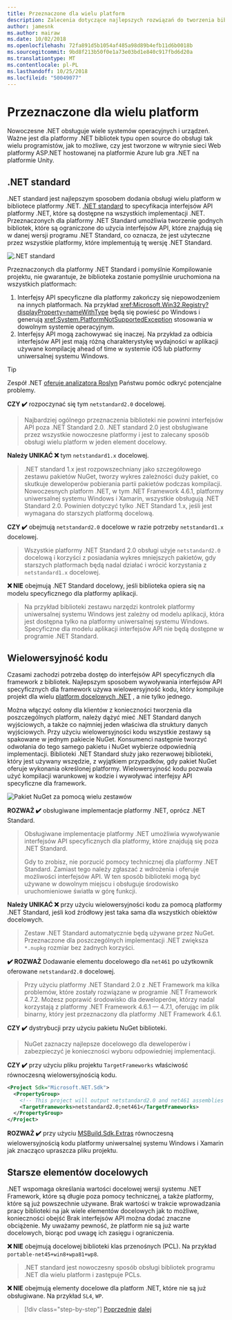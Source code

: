```yaml
---
title: Przeznaczone dla wielu platform
description: Zalecenia dotyczące najlepszych rozwiązań do tworzenia bibliotek .NET między platformami.
author: jamesnk
ms.author: mairaw
ms.date: 10/02/2018
ms.openlocfilehash: 72fa891d5b1054af485a98d89b4efb11d6b0018b
ms.sourcegitcommit: 9bd8f213b50f0e1a73e03bd1e840c917fbd6d20a
ms.translationtype: MT
ms.contentlocale: pl-PL
ms.lasthandoff: 10/25/2018
ms.locfileid: "50049077"
---
```

# <a name="cross-platform-targeting"></a>Przeznaczone dla wielu platform

Nowoczesne .NET obsługuje wiele systemów operacyjnych i urządzeń. Ważne jest dla platformy .NET bibliotek typu open source do obsługi tak wielu programistów, jak to możliwe, czy jest tworzone w witrynie sieci Web platformy ASP.NET hostowanej na platformie Azure lub gra .NET na platformie Unity.

## <a name="net-standard"></a>.NET standard

.NET standard jest najlepszym sposobem dodania obsługi wielu platform w bibliotece platformy .NET. [.NET standard](../net-standard.md) to specyfikacja interfejsów API platformy .NET, które są dostępne na wszystkich implementacji .NET. Przeznaczonych dla platformy .NET Standard umożliwia tworzenie godnych bibliotek, które są ograniczone do użycia interfejsów API, które znajdują się w danej wersji programu .NET Standard, co oznacza, że jest użyteczne przez wszystkie platformy, które implementują tę wersję .NET Standard.

![.NET standard](./media/cross-platform-targeting/platforms-netstandard.png ".NET Standard")

Przeznaczonych dla platformy .NET Standard i pomyślnie Kompilowanie projektu, nie gwarantuje, że biblioteka zostanie pomyślnie uruchomiona na wszystkich platformach:

1. Interfejsy API specyficzne dla platformy zakończy się niepowodzeniem na innych platformach. Na przykład <xref:Microsoft.Win32.Registry?displayProperty=nameWithType> będą się powieść po Windows i generują <xref:System.PlatformNotSupportedException> stosowania w dowolnym systemie operacyjnym.
2. Interfejsy API mogą zachowywać się inaczej. Na przykład za odbicia interfejsów API jest mają różną charakterystykę wydajności w aplikacji używane kompilację ahead of time w systemie iOS lub platformy uniwersalnej systemu Windows.

> [!TIP]
> Zespół .NET [oferuje analizatora Roslyn](../analyzers/api-analyzer.md) Państwu pomóc odkryć potencjalne problemy.

**CZY ✔️** rozpoczynać się tym `netstandard2.0` docelowej.

> Najbardziej ogólnego przeznaczenia biblioteki nie powinni interfejsów API poza .NET Standard 2.0. .NET standard 2.0 jest obsługiwane przez wszystkie nowoczesne platformy i jest to zalecany sposób obsługi wielu platform w jeden element docelowy.

**Należy UNIKAĆ ❌** tym `netstandard1.x` docelowej.

> .NET standard 1.x jest rozpowszechniany jako szczegółowego zestawu pakietów NuGet, tworzy wykres zależności duży pakiet, co skutkuje deweloperów pobierania partii pakietów podczas kompilacji. Nowoczesnych platform .NET, w tym .NET Framework 4.6.1, platformy uniwersalnej systemu Windows i Xamarin, wszystkie obsługują .NET Standard 2.0. Powinien dotyczyć tylko .NET Standard 1.x, jeśli jest wymagana do starszych platformą docelową.

**CZY ✔️** obejmują `netstandard2.0` docelowe w razie potrzeby `netstandard1.x` docelowej.

> Wszystkie platformy .NET Standard 2.0 obsługi użyje `netstandard2.0` docelową i korzyści z posiadania wykres mniejszych pakietów, gdy starszych platformach będą nadal działać i wrócić korzystania z `netstandard1.x` docelowej.

**❌ NIE** obejmują .NET Standard docelowy, jeśli biblioteka opiera się na modelu specyficznego dla platformy aplikacji.

> Na przykład biblioteki zestawu narzędzi kontrolek platformy uniwersalnej systemu Windows jest zależny od modelu aplikacji, która jest dostępna tylko na platformy uniwersalnej systemu Windows. Specyficzne dla modelu aplikacji interfejsów API nie będą dostępne w programie .NET Standard.

## <a name="multi-targeting"></a>Wielowersyjność kodu

Czasami zachodzi potrzeba dostęp do interfejsów API specyficznych dla framework z bibliotek. Najlepszym sposobem wywoływania interfejsów API specyficznych dla framework używa wielowersyjność kodu, który kompiluje projekt dla wielu [platform docelowych .NET](../frameworks.md) , a nie tylko jednego.

Można włączyć osłony dla klientów z konieczności tworzenia dla poszczególnych platform, należy dążyć mieć .NET Standard danych wyjściowych, a także co najmniej jeden właściwa dla struktury danych wyjściowych. Przy użyciu wielowersyjności kodu wszystkie zestawy są spakowane w jednym pakiecie NuGet. Konsumenci następnie tworzyć odwołania do tego samego pakietu i NuGet wybierze odpowiednią implementacji. Biblioteki .NET Standard służy jako rezerwowej biblioteki, który jest używany wszędzie, z wyjątkiem przypadków, gdy pakiet NuGet oferuje wykonania określonej platformy. Wielowersyjność kodu pozwala użyć kompilacji warunkowej w kodzie i wywoływać interfejsy API specyficzne dla framework.

![Pakiet NuGet za pomocą wielu zestawów](./media/cross-platform-targeting/nuget-package-multiple-assemblies.png "pakietu NuGet wraz z wielu zestawów")

**ROZWAŻ ✔️** obsługiwane implementacje platformy .NET, oprócz .NET Standard.

> Obsługiwane implementacje platformy .NET umożliwia wywoływanie interfejsów API specyficznych dla platformy, które znajdują się poza .NET Standard.
>
> Gdy to zrobisz, nie porzucić pomocy technicznej dla platformy .NET Standard. Zamiast tego należy zgłaszać z wdrożenia i oferuje możliwości interfejsów API. W ten sposób biblioteki mogą być używane w dowolnym miejscu i obsługuje środowisko uruchomieniowe światła w górę funkcji.

**Należy UNIKAĆ ❌** przy użyciu wielowersyjności kodu za pomocą platformy .NET Standard, jeśli kod źródłowy jest taka sama dla wszystkich obiektów docelowych.

> Zestaw .NET Standard automatycznie będą używane przez NuGet. Przeznaczone dla poszczególnych implementacji .NET zwiększa `*.nupkg` rozmiar bez żadnych korzyści.

**✔️ ROZWAŻ** Dodawanie elementu docelowego dla `net461` po użytkownik oferowane `netstandard2.0` docelowej. 

> Przy użyciu platformy .NET Standard 2.0 z .NET Framework ma kilka problemów, które zostały rozwiązane w programie .NET Framework 4.7.2. Możesz poprawić środowisko dla deweloperów, którzy nadal korzystają z platformy .NET Framework 4.6.1 — 4.7.1, oferując im plik binarny, który jest przeznaczony dla platformy .NET Framework 4.6.1.

**CZY ✔️** dystrybucji przy użyciu pakietu NuGet biblioteki.

> NuGet zaznaczy najlepsze docelowego dla deweloperów i zabezpieczyć je konieczności wyboru odpowiedniej implementacji.

**CZY ✔️** przy użyciu pliku projektu `TargetFrameworks` właściwość równoczesną wielowersyjnością kodu.

```xml
<Project Sdk="Microsoft.NET.Sdk">
  <PropertyGroup>
    <!-- This project will output netstandard2.0 and net461 assemblies -->
    <TargetFrameworks>netstandard2.0;net461</TargetFrameworks>
  </PropertyGroup>
</Project>
```

**ROZWAŻ ✔️** przy użyciu [MSBuild.Sdk.Extras](https://github.com/onovotny/MSBuildSdkExtras) równoczesną wielowersyjnością kodu platformy uniwersalnej systemu Windows i Xamarin jak znacząco upraszcza pliku projektu.

## <a name="older-targets"></a>Starsze elementów docelowych

.NET wspomaga określania wartości docelowej wersji systemu .NET Framework, które są długie poza pomocy technicznej, a także platformy, które są już powszechnie używane. Brak wartości w trakcie wprowadzania pracy biblioteki na jak wiele elementów docelowych jak to możliwe, konieczności obejść Brak interfejsów API można dodać znaczne obciążenie. My uważamy pewność, że platform nie są już warte docelowych, biorąc pod uwagę ich zasięgu i ograniczenia.

**❌ NIE** obejmują docelowej biblioteki klas przenośnych (PCL). Na przykład `portable-net45+win8+wpa81+wp8`.

> .NET standard jest nowoczesny sposób obsługi bibliotek programu .NET dla wielu platform i zastępuje PCLs.

**❌ NIE** obejmują elementy docelowe dla platform .NET, które nie są już obsługiwane. Na przykład `SL4`, `WP`.

>[!div class="step-by-step"]
[Poprzednie](./get-started.md)
[dalej](./strong-naming.md)
